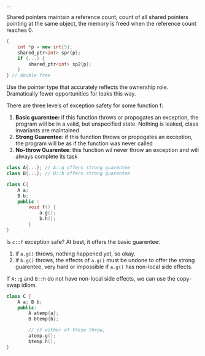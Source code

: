 ...

Shared pointers maintain a reference count, count of all shared pointers pointing at the same object, the memory is freed when the reference count reaches 0.

```c++
{
    int *p = new int{5};
    shared_ptr<int> spr{p};
    if (...) {
        shared_ptr<int> sp2{p};
    }
} // double free
```

Use the pointer type that accurately reflects the ownership role. Dramatically fewer opportunities for leaks this way.

There are three levels of exception safety for some function f:
1. **Basic guarentee:** if this function throws or propogates an exception, the program will be in a valid, but unspecified state. Nothing is leaked, class invariants are maintained
2. **Strong Guarentee**: if this function throws or propogates an exception, the program will be as if the function was never called
3. **No-throw Guarentee**: this function wil never throw an exception and will always complete its task

```c++
class A{...}; // A::g offers strong guarentee
class B{...}; // B::h offers strong guarentee

class C{
    A a;
    B b;
    public :
        void f() {
            a.g();
            b.h();
        }
}
```

Is `c::f` exception safe? At best, it offers the basic guarentee: 
1. if `a.g()` throws, nothing happened yet, so okay.
2. if `b.g()` throws, the effects of `a.g()` must be undone to offer the strong guarentee, very hard or impossible if `a.g()` has non-local side effects.

If `A::g` and `B::h` do not have non-local side effects, we can use the copy-swap idiom.

```c++
class C {
    A a; B b;
    public:
        A atemp{a};
        B btemp{b};

        // if either of these throw, 
        atemp.g();
        btemp.h(); 
}
```
